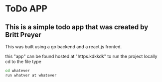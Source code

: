# ToDo APP

## This is a simple todo app that was created by Britt Preyer

This was built using a go backend and a react.js fronted.

this "app" can be found hosted at "https.kdkkdk"
to run the project locally cd to the file type

```sh
cd whatever
run whatver at whatever

```
